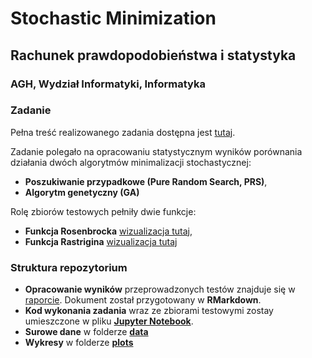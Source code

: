 # Stochastic Minimization

## Rachunek prawdopodobieństwa i statystyka

### AGH, Wydział Informatyki, Informatyka

### Zadanie

Pełna treść realizowanego zadania dostępna jest [tutaj](tresc_zadania.pdf).

Zadanie polegało na opracowaniu statystycznym wyników porównania działania dwóch algorytmów minimalizacji stochastycznej:
 - **Poszukiwanie przypadkowe (Pure Random Search, PRS)**, 
 - **Algorytm genetyczny (GA)**

Rolę zbiorów testowych pełniły dwie funkcje:
- **Funkcja Rosenbrocka** [wizualizacja tutaj](plots/rosenbrock.png),
- **Funkcja Rastrigina** [wizualizacja tutaj](plots/rastrigin.png)

### Struktura repozytorium

- **Opracowanie wyników** przeprowadzonych testów znajduje się w [raporcie](report.pdf). Dokument został przygotowany w **RMarkdown**.
- **Kod wykonania zadania** wraz ze zbiorami testowymi zostay umieszczone w pliku [**Jupyter Notebook**](main.ipynb).
- **Surowe dane** w folderze [**data**](data)
- **Wykresy** w folderze [**plots**](plots)
